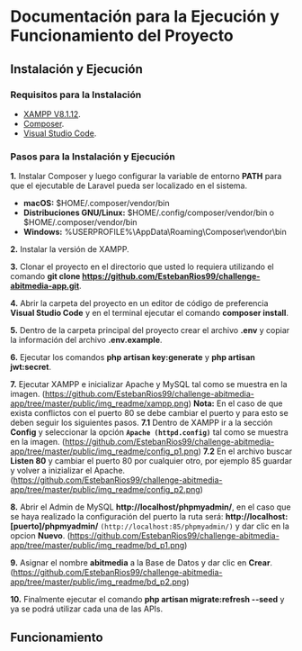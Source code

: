 # Documentación para la Ejecución y Funcionamiento del Proyecto

## Instalación y Ejecución

### Requisitos para la Instalación

- [XAMPP V8.1.12](https://sourceforge.net/projects/xampp/files/XAMPP%20Windows/8.1.12/xampp-windows-x64-8.1.12-0-VS16-installer.exe/download).
- [Composer](https://getcomposer.org/download/).
- [Visual Studio Code](https://code.visualstudio.com/download).

### Pasos para la Instalación y Ejecución

**1.** Instalar Composer y luego configurar la variable de entorno **PATH** para que el ejecutable de Laravel pueda ser localizado en el sistema. 

- **macOS:** $HOME/.composer/vendor/bin
- **Distribuciones GNU/Linux:** $HOME/.config/composer/vendor/bin o $HOME/.composer/vendor/bin
- **Windows:** %USERPROFILE%\AppData\Roaming\Composer\vendor\bin

**2.** Instalar la versión de XAMPP.

**3.** Clonar el proyecto en el directorio que usted lo requiera utilizando el comando **git clone https://github.com/EstebanRios99/challenge-abitmedia-app.git**.

**4.** Abrir la carpeta del proyecto en un editor de código de preferencia **Visual Studio Code** y en el terminal ejecutar el comando **composer install**.

**5.** Dentro de la carpeta principal del proyecto crear el archivo **.env** y copiar la información del archivo **.env.example**.

**6.** Ejecutar los comandos **php artisan key:generate** y **php artisan jwt:secret**.

**7.** Ejecutar XAMPP e inicializar Apache y MySQL tal como se muestra en la imagen.
(https://github.com/EstebanRios99/challenge-abitmedia-app/tree/master/public/img_readme/xampp.png)
**Nota:** En el caso de que exista conflictos con el puerto 80 se debe cambiar el puerto y para esto se deben seguir los siguientes pasos.
    **7.1** Dentro de XAMPP ir a la sección **Config** y seleccionar la opción **`Apache (httpd.config)`** tal como se muestra en la imagen.
    (https://github.com/EstebanRios99/challenge-abitmedia-app/tree/master/public/img_readme/config_p1.png)
    **7.2** En el archivo buscar **Listen 80** y cambiar el puerto 80 por cualquier otro, por ejemplo 85 guardar y volver a inizializar el Apache.
    (https://github.com/EstebanRios99/challenge-abitmedia-app/tree/master/public/img_readme/config_p2.png)

**8.** Abrir el Admin de MySQL **http://localhost/phpmyadmin/**, en el caso que se haya realizado la configuración del puerto la ruta será: **http://localhost:[puerto]/phpmyadmin/** `(http://localhost:85/phpmyadmin/)` y dar clic en la opcion **Nuevo**.
(https://github.com/EstebanRios99/challenge-abitmedia-app/tree/master/public/img_readme/bd_p1.png)

**9.** Asignar el nombre **abitmedia** a la Base de Datos y dar clic en **Crear**.
(https://github.com/EstebanRios99/challenge-abitmedia-app/tree/master/public/img_readme/bd_p2.png)

**10.** Finalmente ejecutar el comando **php artisan migrate:refresh --seed** y ya se podrá utilizar cada una de las APIs.

## Funcionamiento
